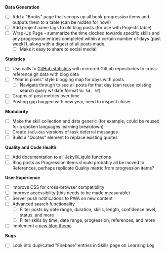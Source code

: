 **Data Generation**
- [ ] Add a "Books" page that scoops up all book progression items and outputs them to a table (can be hidden for now!)
- [ ] Add project name tags to old blog posts (for use with Projects table)
- [ ] Wrap-Up Page - summarize the time clocked towards specific skills and any progression entries completed within a certain number of days (past week?), along with a digest of all posts made.
  - [ ] Make it easy to share to social media!

**Statistics**
- [ ] Use calls to [GitHub statistics](https://docs.github.com/en/rest/reference/repos#statistics) with mirrored GitLab repositories to cross-reference git data with blog data
- [ ] "Year in pixels" style blogging map for days with posts
  - [ ] Navigate through to see all posts for that day (can reuse existing search query w/ date format `%b %d, %Y`)
- [ ] Graphs of post metrics over time
- [ ] Posting gap bugged with new year, need to inspect closer

**Modularity**
- [ ] Make the skill collection and data generic (for example, could be reused for a spoken languages learning breakdown)
- [ ] Create `includes` versions of task deferral messages
- [ ] Build a "Quotes" element to replace existing quotes

**Quality and Code Health**
- [ ] Add documentation to all Jekyll/Liquid functions
- [ ] Blog posts as Progression items should probably all be moved to References, perhaps replicate Quality metric from progression items?

**User Experience**
- [ ] Improve CSS for cross-browser compatibility
- [ ] Improve accessibility (this needs to be made measurable)
- [ ] Server push notifications to PWA on new content
- [ ] Advanced search functionality
  - [ ] Filter posts by date range, duration, skills, length, confidence level, status, and more
  - [ ] Filter skills by time, date range, progression, references, and more
- [ ] Implement a [new blog theme](https://mmistakes.github.io/minimal-mistakes/)

**Bugs**
- [ ] Look into duplicated "Firebase" entries in Skills page on Learning Log
